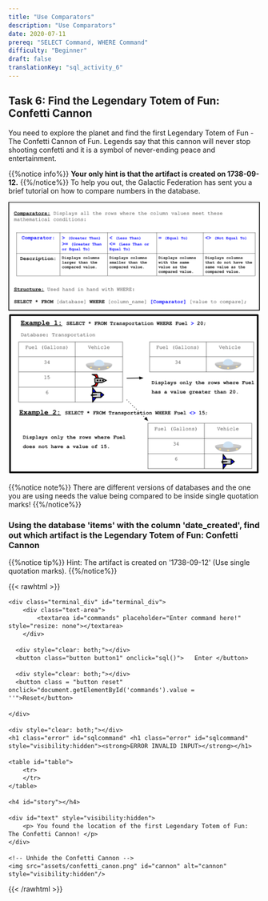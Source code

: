 ```yaml
---
title: "Use Comparators"
description: "Use Comparators"
date: 2020-07-11
prereq: "SELECT Command, WHERE Command"
difficulty: "Beginner"
draft: false
translationKey: "sql_activity_6"
---
```

<!-- Links for javascript and CSS needed for drop down logic -->
<link rel="stylesheet" href="../default/_default.css" type="text/css"></link>
<link rel="stylesheet" href="../default/_type.css" type="text/css"></link>

<script type="text/javascript" src="../default/_default.js"></script>
<script type="text/javascript" src="../default/_type.js"></script>
<script type="text/javascript" src="../default/alasql.js"></script>
<script type="text/javascript" src="_activity6.js"></script>
<script type="text/javascript" src="../default/db.js"></script>

<!-- Embed YouTube Video Link here when ready -->


## Task 6: Find the Legendary Totem of Fun: Confetti Cannon 

You need to explore the planet and find the first Legendary Totem of Fun - The Confetti Cannon of Fun. 
Legends say that this cannon will never stop shooting confetti and it is a symbol of never-ending peace and entertainment. 

{{%notice info%}}
**Your only hint is that the artifact is created on 1738-09-12.**
{{%/notice%}}
To help you out, the Galactic Federation has sent you a brief tutorial on how to compare numbers in the database.

![Explain](assets/Comparator.png)
![Example](assets/Example.png)

{{%notice note%}}
There are different versions of databases and the one you are using needs the value being compared to be inside single quotation marks! 
{{%/notice%}}

### Using the database 'items' with the column 'date_created', find out which artifact is the Legendary Totem of Fun: Confetti Cannon

{{%notice tip%}}
Hint: The artifact is created on '1738-09-12' (Use single quotation marks).
{{%/notice%}}

<!-- SQL Type In Activity -->
{{< rawhtml >}}

	<div class="terminal_div" id="terminal_div">
		<div class="text-area">
			<textarea id="commands" placeholder="Enter command here!" style="resize: none"></textarea>
		</div>
      
      <div style="clear: both;"></div> 
      <button class="button button1" onclick="sql()">	Enter </button> 
      
      <div style="clear: both;"></div> 
      <button class = "button reset" onclick="document.getElementById('commands').value = ''">Reset</button>
         
	</div>
	
	<div style="clear: both;"></div> 
	<h1 class="error" id="sqlcommand" <h1 class="error" id="sqlcommand" style="visibility:hidden"><strong>ERROR INVALID INPUT></strong></h1>
	
	<table id="table">
		<tr>
		</tr>
	</table>
	
	<h4 id="story"></h4>

	<div id="text" style="visibility:hidden">
		<p> You found the location of the first Legendary Totem of Fun: The Confetti Cannon! </p>
	</div>

	<!-- Unhide the Confetti Cannon -->
	<img src="assets/confetti_canon.png" id="cannon" alt="cannon" style="visibility:hidden"/>

{{< /rawhtml >}}

